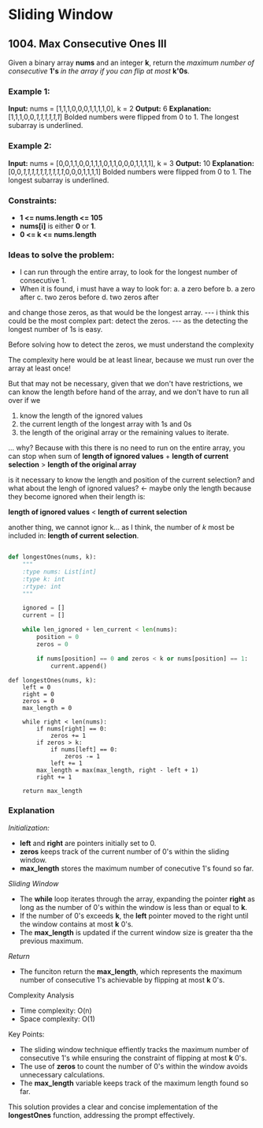 # Sliding Window

## 1004. Max Consecutive Ones III

Given a binary array **nums** and an integer **k**, return the *maximum number of consecutive* **1's** *in the array if you can flip at most* **k'0s**.

### Example 1:

**Input:** nums = [1,1,1,0,0,0,1,1,1,1,0], k = 2
**Output:** 6
**Explanation:** [1,1,1,0,0,_1,1,1,1,1,1_]
Bolded numbers were flipped from 0 to 1. The longest subarray is underlined.

### Example 2:

**Input:** nums = [0,0,1,1,0,0,1,1,1,0,1,1,0,0,0,1,1,1,1], k = 3
**Output:** 10
**Explanation:** [0,0,_1,1,1,1,1,1,1,1,1,1_,0,0,0,1,1,1,1]
Bolded numbers were flipped from 0 to 1. The longest subarray is underlined.

### Constraints:

* **1 <= nums.length <= 105**
* **nums[i]** is either **0** or **1**.
* **0 <= k <= nums.length**

### Ideas to solve the problem:

- I can run through the entire array, to look for the longest number of consecutive 1.  
- When it is found, i must have a way to look for:
a. a zero before
b. a zero after
c. two zeros before
d. two zeros after

and change those zeros, as that would be the longest array.
--- i think this could be the most complex part: detect the zeros.
--- as the detecting the longest number of 1s is easy.

Before solving how to detect the zeros, we must understand the complexity

The complexity here would be at least linear, because we must run over the array at least once!

But that may not be necessary, given that we don't have restrictions, we can know the length before hand of the array, and we don't have to run all over if we
1. know the length of the ignored values
2. the current length of the longest array with 1s and 0s
3. the length of the original array or the remaining values to iterate.

... why?
Because with this there is no need to run on the entire array, you can stop when sum of **length of ignored values** + **length of current selection** > **length of the original array**

is it necessary to know the length and position of the current selection?
and what about the lengh of ignored values? <- maybe only the length because they become ignored when their length is:

**length of ignored values** < **length of current selection**

another thing, we cannot ignor k... as I think, the number of *k* most be included in: **length of current selection**.

```py

def longestOnes(nums, k):
    """
    :type nums: List[int]
    :type k: int
    :rtype: int
    """

    ignored = []
    current = []

    while len_ignored + len_current < len(nums):
        position = 0
        zeros = 0

        if nums[position] == 0 and zeros < k or nums[position] == 1:
            current.append()


```

```
def longestOnes(nums, k):
    left = 0
    right = 0
    zeros = 0
    max_length = 0

    while right < len(nums):
        if nums[right] == 0:
            zeros += 1
        if zeros > k:
            if nums[left] == 0:
                zeros -= 1
            left += 1
        max_length = max(max_length, right - left + 1)
        right += 1

    return max_length

```

### Explanation

*Initialization:*
* **left** and **right** are pointers initially set to 0.
* **zeros** keeps track of the current number of 0's within the sliding window.
* **max_length** stores the maximum number of conecutive 1's found so far.

*Sliding Window*
* The **while** loop iterates through the array, expanding the pointer **right** as long as the number of 0's within the window is less than or equal to **k**.
* If the number of 0's exceeds **k**, the **left** pointer moved to the right until the window contains at most **k** 0's.
* The **max_length** is updated if the current window size is greater tha the previous maximum.

*Return*
* The funciton return the **max_length**, which represents the maximum number of consecutive 1's achievable by flipping at most **k** 0's.

Complexity Analysis
* Time complexity: O(n)
* Space complexity: O(1)

Key Points:
* The sliding window technique effiently tracks the maximum number of consecutive 1's while ensuring the constraint of flipping at most **k** 0's.
* The use of **zeros** to count the number of 0's within the window avoids unnecessary calculations.
* The **max_length** variable keeps track of the maximum length found so far.

This solution provides a clear and concise implementation of the **longestOnes** function, addressing the prompt effectively.



